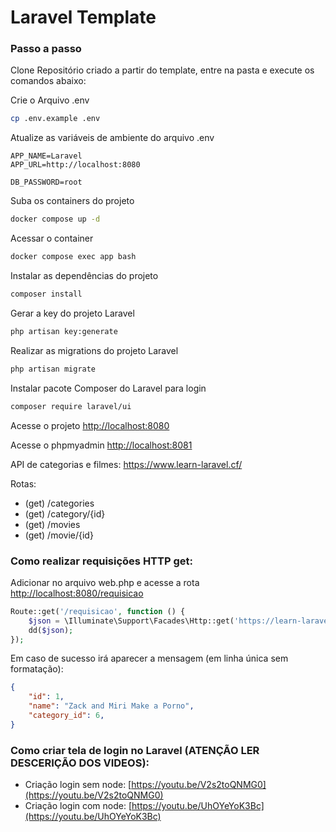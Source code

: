 
# Laravel Template

### Passo a passo
Clone Repositório criado a partir do template, entre na pasta e execute os comandos abaixo:

Crie o Arquivo .env
```sh
cp .env.example .env
```


Atualize as variáveis de ambiente do arquivo .env
```dosini
APP_NAME=Laravel
APP_URL=http://localhost:8080

DB_PASSWORD=root
```


Suba os containers do projeto
```sh
docker compose up -d
```


Acessar o container
```sh
docker compose exec app bash
```


Instalar as dependências do projeto
```sh
composer install
```


Gerar a key do projeto Laravel
```sh
php artisan key:generate
```


Realizar as migrations do projeto Laravel
```sh
php artisan migrate
```


Instalar pacote Composer do Laravel para login
```sh
composer require laravel/ui
```



Acesse o projeto
[http://localhost:8080](http://localhost:8080)

Acesse o phpmyadmin
[http://localhost:8081](http://localhost:8081)

API de categorias e filmes:
https://www.learn-laravel.cf/

Rotas:
- (get) /categories
- (get) /category/{id}
- (get) /movies
- (get) /movie/{id}

### Como realizar requisições HTTP get:
Adicionar no arquivo web.php e acesse a rota [http://localhost:8080/requisicao](http://localhost:8080/requisicao)
```php
Route::get('/requisicao', function () {
    $json = \Illuminate\Support\Facades\Http::get('https://learn-laravel.cf/movie/1')->body();
    dd($json);
});
```
Em caso de sucesso irá aparecer a mensagem (em linha única sem formatação):
```json
{
    "id": 1,
    "name": "Zack and Miri Make a Porno",
    "category_id": 6,
}
```

### Como criar tela de login no Laravel (ATENÇÃO LER DESCERIÇÃO DOS VIDEOS):

- Criação login sem node: [https://youtu.be/V2s2toQNMG0](https://youtu.be/V2s2toQNMG0)
- Criação login com node: [https://youtu.be/UhOYeYoK3Bc](https://youtu.be/UhOYeYoK3Bc)
